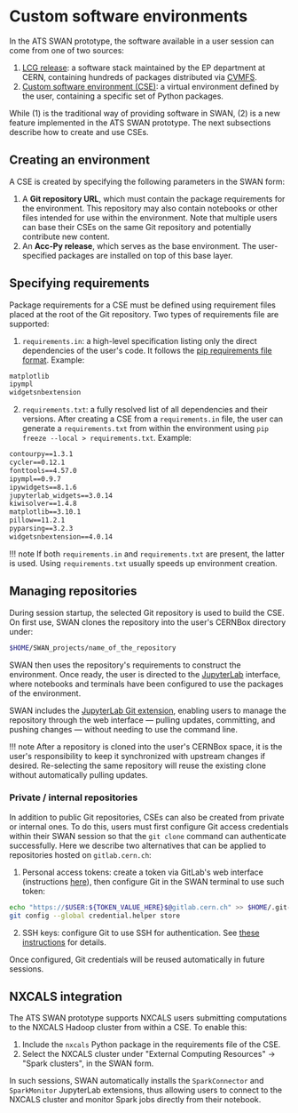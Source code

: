 # Custom software environments

In the ATS SWAN prototype, the software available in a user session can come from one of two sources:

1. [LCG release](https://lcginfo.cern.ch): a software stack maintained by the EP department at CERN, containing hundreds of packages distributed via [CVMFS](https://cernvm.cern.ch/fs/).
2. [Custom software environment (CSE)](https://docs.python.org/3/library/venv.html): a virtual environment defined by the user, containing a specific set of Python packages.

While (1) is the traditional way of providing software in SWAN, (2) is a new feature implemented in the ATS SWAN prototype. The next subsections describe how to create and use CSEs.

## Creating an environment

A CSE is created by specifying the following parameters in the SWAN form:

1. A **Git repository URL**, which must contain the package requirements for the environment. This repository may also contain notebooks or other files intended for use within the environment. Note that multiple users can base their CSEs on the same Git repository and potentially contribute new content.
2. An **Acc-Py release**,  which serves as the base environment. The user-specified packages are installed on top of this base layer.

## Specifying requirements

Package requirements for a CSE must be defined using requirement files placed at the root of the Git repository. Two types of requirements file are supported:

1. `requirements.in`: a high-level specification listing only the direct dependencies of the user's code. It follows the [pip requirements file format](https://pip.pypa.io/en/stable/reference/requirements-file-format/#requirements-file-format). Example:

```txt
matplotlib
ipympl
widgetsnbextension
```

2. `requirements.txt`: a fully resolved list of all dependencies and their versions. After creating a CSE from a `requirements.in` file, the user can generate a `requirements.txt` from within the environment using `pip freeze --local > requirements.txt`. Example:

```txt
contourpy==1.3.1
cycler==0.12.1
fonttools==4.57.0
ipympl==0.9.7
ipywidgets==8.1.6
jupyterlab_widgets==3.0.14
kiwisolver==1.4.8
matplotlib==3.10.1
pillow==11.2.1
pyparsing==3.2.3
widgetsnbextension==4.0.14
```

!!! note
    If both `requirements.in` and `requirements.txt` are present, the latter is used. Using `requirements.txt` usually speeds up environment creation.

## Managing repositories

During session startup, the selected Git repository is used to build the CSE. On first use, SWAN clones the repository into the user's CERNBox directory under:

```bash
$HOME/SWAN_projects/name_of_the_repository
```

SWAN then uses the repository's requirements to construct the environment. Once ready, the user is directed to the [JupyterLab](https://jupyter.org/) interface, where notebooks and terminals have been configured to use the packages of the environment.

SWAN includes the [JupyterLab Git extension](https://github.com/jupyterlab/jupyterlab-git), enabling users to manage the repository through the web interface — pulling updates, committing, and pushing changes — without needing to use the command line.

!!! note
    After a repository is cloned into the user's CERNBox space, it is the user's responsibility to keep it synchronized with upstream changes if desired. Re-selecting the same repository will reuse the existing clone without automatically pulling updates.

### Private / internal repositories

In addition to public Git repositories, CSEs can also be created from private or internal ones. To do this, users must first configure Git access credentials within their SWAN session so that the `git clone` command can authenticate successfully. Here we describe two alternatives that can be applied to repositories hosted on `gitlab.cern.ch`:

1. Personal access tokens: create a token via GitLab's web interface (instructions [here](https://docs.gitlab.com/user/profile/personal_access_tokens/)), then configure Git in the SWAN terminal to use such token:
```bash
echo "https://$USER:${TOKEN_VALUE_HERE}$@gitlab.cern.ch" >> $HOME/.git-credentials
git config --global credential.helper store
```
2. SSH keys: configure Git to use SSH for authentication. See [these instructions](https://docs.gitlab.com/user/ssh/) for details.

Once configured, Git credentials will be reused automatically in future sessions.

## NXCALS integration

The ATS SWAN prototype supports NXCALS users submitting computations to the NXCALS Hadoop cluster from within a CSE. To enable this:

1. Include the `nxcals` Python package in the requirements file of the CSE.
2. Select the NXCALS cluster under "External Computing Resources" → "Spark clusters", in the SWAN form.

In such sessions, SWAN automatically installs the `SparkConnector` and `SparkMonitor` JupyterLab extensions, thus allowing users to connect to the NXCALS cluster and monitor Spark jobs directly from their notebook.